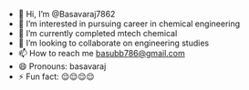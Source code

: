 - 👋 Hi, I’m @Basavaraj7862
- 👀 I’m interested in pursuing career in chemical engineering 
- 🌱 I’m currently completed mtech chemical 
- 💞️ I’m looking to collaborate on engineering studies 
- 📫 How to reach me basubb786@gmail.com
- 😄 Pronouns: basavaraj 
- ⚡ Fun fact: 😌😌😌😌

<!---
Basavaraj7862/Basavaraj7862 is a ✨ special ✨ repository because its `README.md` (this file) appears on your GitHub profile.
You can click the Preview link to take a look at your changes.
--->
